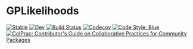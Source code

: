 # GPLikelihoods

[![Stable](https://img.shields.io/badge/docs-stable-blue.svg)](https://JuliaGaussianProcesses.github.io/GPLikelihoods.jl/stable)
[![Dev](https://img.shields.io/badge/docs-dev-blue.svg)](https://JuliaGaussianProcesses.github.io/GPLikelihoods.jl/dev)
[![Build Status](https://travis-ci.com/JuliaGaussianProcesses/GPLikelihoods.jl.svg?branch=master)](https://travis-ci.com/JuliaGaussianProcesses/GPLikelihoods.jl)
[![Codecov](https://codecov.io/gh/JuliaGaussianProcesses/GPLikelihoods.jl/branch/master/graph/badge.svg)](https://codecov.io/gh/JuliaGaussianProcesses/GPLikelihoods.jl)
[![Code Style: Blue](https://img.shields.io/badge/code%20style-blue-4495d1.svg)](https://github.com/invenia/BlueStyle)
[![ColPrac: Contributor's Guide on Collaborative Practices for Community Packages](https://img.shields.io/badge/ColPrac-Contributor's%20Guide-blueviolet)](https://github.com/SciML/ColPrac)
